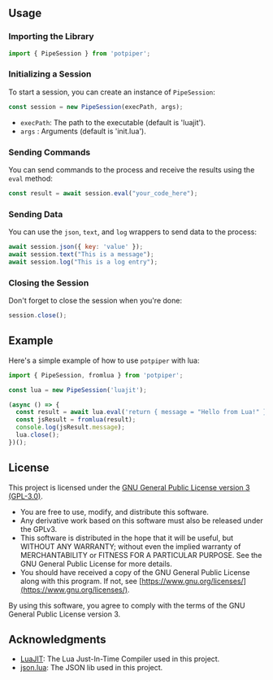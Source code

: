 ## Usage

### Importing the Library

```javascript
import { PipeSession } from 'potpiper';
```

### Initializing a Session

To start a session, you can create an instance of `PipeSession`:

```javascript
const session = new PipeSession(execPath, args);
```

- `execPath`: The path to the executable (default is 'luajit').
- `args` : Arguments (default is 'init.lua').

### Sending Commands

You can send commands to the process and receive the results using the `eval` method:

```javascript
const result = await session.eval("your_code_here");
```

### Sending Data

You can use the `json`, `text`, and `log` wrappers to send data to the process:

```javascript
await session.json({ key: 'value' });
await session.text("This is a message");
await session.log("This is a log entry");
``` 

### Closing the Session

Don't forget to close the session when you're done:

```javascript
session.close();
```

## Example

Here's a simple example of how to use `potpiper` with lua:

```javascript
import { PipeSession, fromlua } from 'potpiper';

const lua = new PipeSession('luajit');

(async () => {
  const result = await lua.eval('return { message = "Hello from Lua!" }');
  const jsResult = fromlua(result);
  console.log(jsResult.message);
  lua.close();
})();
```

## License

This project is licensed under the [GNU General Public License version 3 (GPL-3.0)](https://www.gnu.org/licenses/gpl-3.0.html).

- You are free to use, modify, and distribute this software.
- Any derivative work based on this software must also be released under the GPLv3.
- This software is distributed in the hope that it will be useful, but WITHOUT ANY WARRANTY; without even the implied warranty of MERCHANTABILITY or FITNESS FOR A PARTICULAR PURPOSE. See the GNU General Public License for more details.
- You should have received a copy of the GNU General Public License along with this program. If not, see [https://www.gnu.org/licenses/](https://www.gnu.org/licenses/).

By using this software, you agree to comply with the terms of the GNU General Public License version 3.

## Acknowledgments

- [LuaJIT](https://luajit.org/): The Lua Just-In-Time Compiler used in this project.
- [json.lua](https://github.com/rxi/json.lua): The JSON lib used in this project.